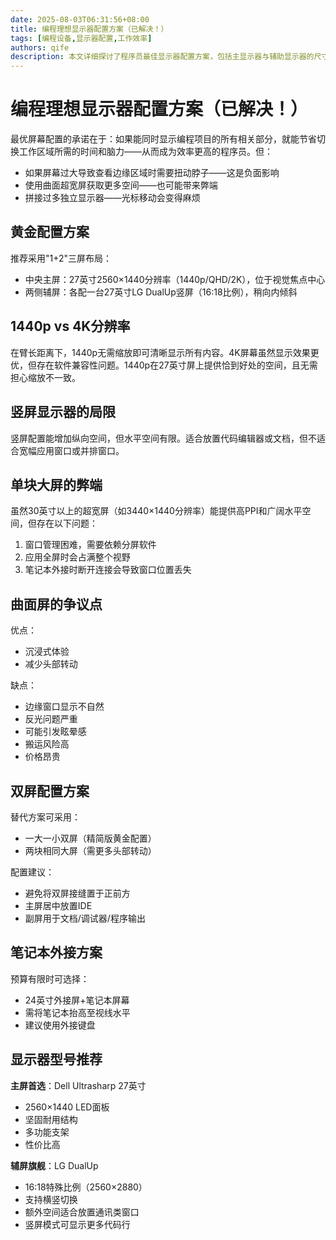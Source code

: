 ```yaml
---
date: 2025-08-03T06:31:56+08:00
title: 编程理想显示器配置方案（已解决！）
tags: [编程设备,显示器配置,工作效率]
authors: qife
description: 本文详细探讨了程序员最佳显示器配置方案，包括主显示器与辅助显示器的尺寸选择、分辨率对比、多屏管理技巧，并分析了超宽曲面屏的优缺点，最后推荐了Dell Ultrasharp和LG DualUp两款专业显示器型号。
---
```


# 编程理想显示器配置方案（已解决！）

最优屏幕配置的承诺在于：如果能同时显示编程项目的所有相关部分，就能节省切换工作区域所需的时间和脑力——从而成为效率更高的程序员。但：

- 如果屏幕过大导致查看边缘区域时需要扭动脖子——这是负面影响
- 使用曲面超宽屏获取更多空间——也可能带来弊端
- 拼接过多独立显示器——光标移动会变得麻烦

## 黄金配置方案
推荐采用"1+2"三屏布局：
- 中央主屏：27英寸2560×1440分辨率（1440p/QHD/2K），位于视觉焦点中心
- 两侧辅屏：各配一台27英寸LG DualUp竖屏（16:18比例），稍向内倾斜

## 1440p vs 4K分辨率
在臂长距离下，1440p无需缩放即可清晰显示所有内容。4K屏幕虽然显示效果更优，但存在软件兼容性问题。1440p在27英寸屏上提供恰到好处的空间，且无需担心缩放不一致。

## 竖屏显示器的局限
竖屏配置能增加纵向空间，但水平空间有限。适合放置代码编辑器或文档，但不适合宽幅应用窗口或并排窗口。

## 单块大屏的弊端
虽然30英寸以上的超宽屏（如3440×1440分辨率）能提供高PPI和广阔水平空间，但存在以下问题：
1. 窗口管理困难，需要依赖分屏软件
2. 应用全屏时会占满整个视野
3. 笔记本外接时断开连接会导致窗口位置丢失

## 曲面屏的争议点
优点：
- 沉浸式体验
- 减少头部转动

缺点：
- 边缘窗口显示不自然
- 反光问题严重
- 可能引发眩晕感
- 搬运风险高
- 价格昂贵

## 双屏配置方案
替代方案可采用：
- 一大一小双屏（精简版黄金配置）
- 两块相同大屏（需更多头部转动）

配置建议：
- 避免将双屏接缝置于正前方
- 主屏居中放置IDE
- 副屏用于文档/调试器/程序输出

## 笔记本外接方案
预算有限时可选择：
- 24英寸外接屏+笔记本屏幕
- 需将笔记本抬高至视线水平
- 建议使用外接键盘

## 显示器型号推荐
**主屏首选**：Dell Ultrasharp 27英寸
- 2560×1440 LED面板
- 坚固耐用结构
- 多功能支架
- 性价比高

**辅屏旗舰**：LG DualUp
- 16:18特殊比例（2560×2880）
- 支持横竖切换
- 额外空间适合放置通讯类窗口
- 竖屏模式可显示更多代码行
